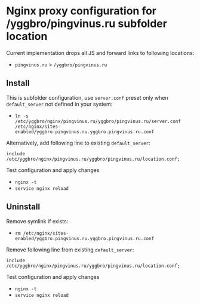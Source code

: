 # Nginx proxy configuration for /yggbro/pingvinus.ru subfolder location

Current implementation drops all JS and forward links to following locations:

* `pingvinus.ru` > `/yggbro/pingvinus.ru`

## Install

This is subfolder configuration, use `server.conf` preset only when `default_server` not defined in your system:

* `ln -s /etc/yggbro/nginx/pingvinus.ru/yggbro/pingvinus.ru/server.conf /etc/nginx/sites-enabled/yggbro.pingvinus.ru.yggbro.pingvinus.ru.conf`

Alternatively, add following line to existing `default_server`:

```
include /etc/yggbro/nginx/pingvinus.ru/yggbro/pingvinus.ru/location.conf;
```

Test configuration and apply changes

* `nginx -t`
* `service nginx reload`

## Uninstall

Remove symlink if exists:

* `rm /etc/nginx/sites-enabled/yggbro.pingvinus.ru.yggbro.pingvinus.ru.conf`

Remove following line from existing `default_server`:

```
include /etc/yggbro/nginx/pingvinus.ru/yggbro/pingvinus.ru/location.conf;
```

Test configuration and apply changes

* `nginx -t`
* `service nginx reload`